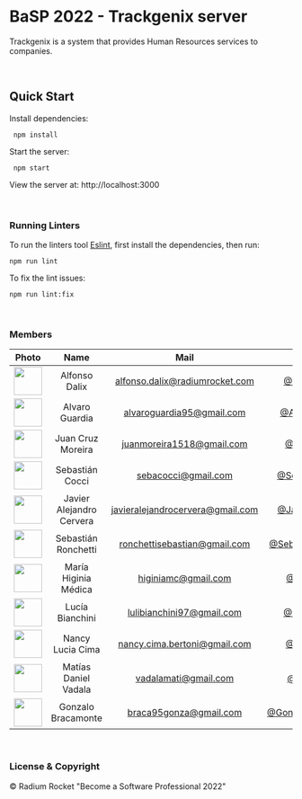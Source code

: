 # BaSP 2022 - Trackgenix server

Trackgenix is a system that provides Human Resources services to companies.

<br>

## Quick Start

Install dependencies:

```console
 npm install
```

Start the server:

```console
 npm start
```

 View the server at: http://localhost:3000

<br>

 ### Running Linters

To run the linters tool [Eslint](https://eslint.org/), first install the dependencies, then run:

```console
npm run lint
```

To fix the lint issues:

```console
npm run lint:fix
```

<br>

### Members

|Photo | Name  | Mail | Github
| :-----: | :-----: | :-----: | :-----: |
<img src="https://avatars.githubusercontent.com/u/103214366?v=4" height="50" width="50">| Alfonso Dalix | alfonso.dalix@radiumrocket.com| [@AlfonsoDalix](https://github.com/AlfonsoDalix)
<img src="https://avatars.githubusercontent.com/u/101296054?v=4" height="50" width="50">| Alvaro Guardia | alvaroguardia95@gmail.com | [@AlvaroGuardia](https://github.com/AlvaroGuardia)
<img src="https://avatars.githubusercontent.com/u/94427392?v=4" height="50" width="50">| Juan Cruz Moreira | juanmoreira1518@gmail.com | [@JuanMornik](https://github.com/JuanMornik)
<img src="https://avatars.githubusercontent.com/u/101227333?v=4" height="50" width="50">| Sebastián Cocci| sebacocci@gmail.com | [@SebastianCocci](https://github.com/SebastianCocci)
<img src="https://avatars.githubusercontent.com/u/63616157?v=4" height="50" width="50">| Javier Alejandro Cervera | javieralejandrocervera@gmail.com | [@Javier-Cervera](https://github.com/Javier-Cervera)
<img src="https://avatars.githubusercontent.com/u/101360573?v=4" height="50" width="50">| Sebastián Ronchetti | ronchettisebastian@gmail.com | [@SebastianRonchetti](https://github.com/SebastianRonchetti)
<img src="https://avatars.githubusercontent.com/u/101294825?v=4" height="50" width="50">| María Higinia Médica | higiniamc@gmail.com | [@HiginiaMed](https://github.com/HiginiaMed)
<img src="https://avatars.githubusercontent.com/u/101265774?v=4" height="50" width="50">| Lucía Bianchini | lulibianchini97@gmail.com | [@LuliBianchini](https://github.com/lulibianchini)
<img src="https://avatars.githubusercontent.com/u/101438655?v=4" height="50" width="50">| Nancy Lucia Cima | nancy.cima.bertoni@gmail.com | [@NancyCima](https://github.com/NancyCima)
<img src="https://avatars.githubusercontent.com/u/101281359?v=4" height="50" width="50">| Matías Daniel Vadala | vadalamati@gmail.com | [@vadalamati](https://github.com/vadalamati)
<img src="https://avatars.githubusercontent.com/u/94326143?v=4" height="50" width="50">| Gonzalo Bracamonte | braca95gonza@gmail.com | [@GonzaloBracamonte](https://github.com/GonzaloBracamonte)




<br>

### License & Copyright

© Radium Rocket "Become a Software Professional 2022"